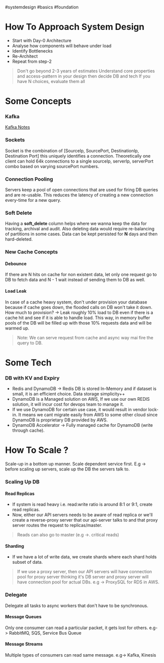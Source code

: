 #systemdesign #basics #foundation
# How To Approach System Design
- Start with Day-0 Architecture
- Analyse how components will behave under load
- Identify Bottlenecks
- Re-Architect
- Repeat from step-2

>Don't go beyond 2-3 years of estimates
>Understand core properties and access-pattern in your design then decide DB and tech
>If you have N choices, evaluate them all
# Some Concepts
### Kafka
[Kafka Notes](Kafka)
### Sockets
Socket is the combination of [SourceIp, SourcePort, DestinationIp, Destination Port] this uniquely identifies a connection. Theoretically one client can hold 64k connections to a single sourceIp, serverIp, serverPort combo based on varying sourcePort numbers.
### Connection Pooling
Servers keep a pool of open connections that are used for firing DB queries and are re-usable. This reduces the latency of creating a new connection every-time for a new query.
### Soft Delete
Having a **soft_delete** column helps where we wanna keep the data for tracking, archival and audit. Also deleting data would require re-balancing of partitions in some cases.
Data can be kept persisted for **N** days and then hard-deleted.
### New Cache Concepts
#### Debounce
If there are N hits on cache for non existent data, let only one request go to DB to fetch data and N - 1 wait instead of sending them to DB as well.
#### Load Leak
In case of a cache heavy system, don't under provision your database because if cache goes down, the flooded calls on DB won't take it down. 
How much to provision? -> Leak roughly 10% load to DB even if there is a cache hit and see if it is able to handle load. This way, in memory buffer pools of the DB will be filled up with those 10% requests data and will be warmed up.
>Note: We can serve request from cache and async way mai fire the query to DB.
# Some Tech
### DB with KV and Expiry
- Redis and DynamoDB -> Redis DB is stored In-Memory and if dataset is small, it is an efficient choice. Data storage simplicity++
- DynamoDB is a Managed solution on AWS, If we use our own REDIS solution, it will incur cost for devops team to manage it.
- If we use DynamoDB for certain use case, it would result in vendor lock-in. It means we cant migrate easily from AWS to some other cloud since DynamoDB is proprietary DB provided by AWS.
- DynamoDB Accelerator -> Fully managed cache for DynamoDB (write through cache).
# How To Scale ?
Scale-up in a bottom up manner. Scale dependent service first. E.g -> before scaling up servers, scale up the DB the servers talk to.
### Scaling Up DB
#### Read Replicas
- If system is read heavy i.e. read:write ratio is around 8:1 or  9:1, create read replicas.
- Now, either our API servers needs to be aware of read replica or we'll create a reverse-proxy server that our api-server talks to and that proxy server routes the request to replicas/master.
>Reads can also go to master (e.g ->. critical reads)
#### Sharding
- If we have a lot of write data, we create shards where each shard holds subset of data.

>If we use a proxy server, then our API servers will have connection pool for proxy server thinking it's DB server and proxy server will have connection pool for actual DBs. e.g -> ProxySQL for RDS in AWS.

### Delegate
Delegate all tasks to async workers that don't have to be synchronous.
#### Message Queues
Only one consumer can read a particular packet, it gets lost for others.
e.g-> RabbitMQ, SQS, Service Bus Queue
#### Message Streams
Multiple types of consumers can read same message.
e.g-> Kafka, Kinesis


